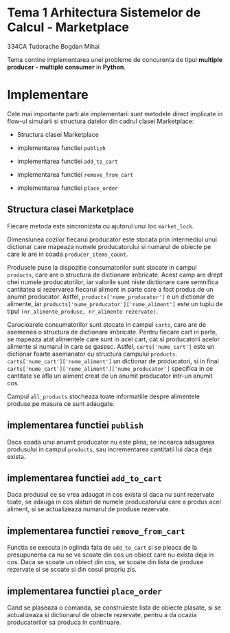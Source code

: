 # Tema 1 Arhitectura Sistemelor de Calcul - Marketplace

334CA Tudorache Bogdan Mihai

Tema contine implementarea unei probleme de concurenta de tipul
**multiple producer - multiple consumer** in **Python**. 

# Implementare

Cele mai importante parti ale implementarii sunt metodele direct implicate 
in flow-ul simularii si structura datelor din cadrul clasei Marketplace:

* Structura clasei Marketplace

* implementarea functiei ```publish```

* implementarea functiei ```add_to_cart```

* implementarea functiei ```remove_from_cart```

* implementarea functiei ```place_order```

## Structura clasei Marketplace

Fiecare metoda este sincronizata cu ajutorul unui loc ```market_lock```.

Dimensiunea cozilor fiecarui producator este stocata prin intermediul unui
dictionar care mapeaza numele producatorului si numarul de obiecte pe care 
le are in coada ```producer_items_count```. 

Produsele puse la dispozitie 
consumatorilor sunt stocate in campul ```products```, care are o structura
de dictionare imbricate. Acest camp are drept chei numele producatorilor,
iar valorile sunt niste dictionare care semnifica cantitatea si rezervarea
fiecarui aliment in parte care a fost produs de un anumit producator.
Astfel, ```products['nume_producator']``` e un dictionar de alimente,
iar ```products['nume_producator']['nume_aliment']``` este un tuplu de 
tipul ```(nr_alimente_produse, nr_alimente rezervate)```.

Carucioarele consumatorilor sunt stocate in campul ```carts```, care are
de asemenea o structura de dictionare imbricate. Pentru fiecare cart in parte,
se mapeaza atat alimentele care sunt in acel cart, cat si producatorii
acelor alimente si numarul in care se gasesc. Astfel, ```carts['nume_cart']``` 
este un dictionar foarte asemanator cu structura campului ```products```. 
```carts['nume_cart']['nume_aliment']``` un dictionar de producatori, si 
in final ```carts['nume_cart']['nume_aliment']['nume_producator']``` specifica
in ce cantitate se afla un aliment creat de un anumit producator intr-un anumit cos.

Campul ```all_products``` stocheaza toate informatiile despre alimentele produse
pe masura ce sunt adaugate.

## implementarea functiei ```publish```

Daca coada unui anumit producator nu este plina, se incearca adaugarea
produsului in campul ```products```, sau incrementarea cantitatii lui 
daca deja exista.

## implementarea functiei ```add_to_cart```

Daca produsul ce se vrea adaugat in cos exista si daca nu sunt rezervate
toate, se adauga in cos alaturi de numele producatorului care a produs 
acel aliment, si se actualizeaza numarul de produse rezervate.

## implementarea functiei ```remove_from_cart```

Functia se executa in oglinda fata de ```add_to_cart``` si se pleaca de la
presupunerea ca nu se va scoate din cos un obiect care nu exista deja in cos.
Daca se scoate un obiect din cos, se scoate din lista de produse rezervate 
si se scoate si din cosul propriu zis.

## implementarea functiei ```place_order```

Cand se plaseaza o comanda, se construieste lista de obiecte plasate,
si se actualizeaza si dictionarul de obiecte rezervate, pentru a da
ocazia producatorilor sa produca in continuare.
